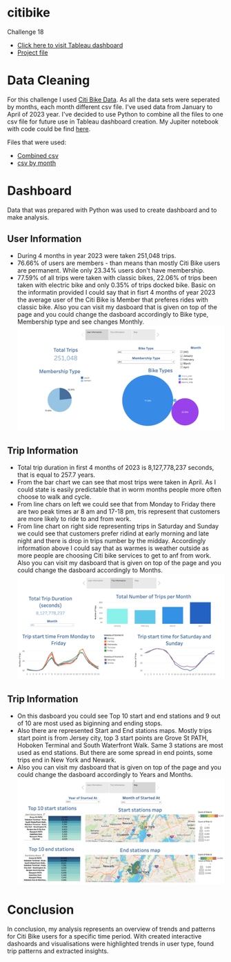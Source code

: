 # citibike
Challenge 18

 - [Click here to visit Tableau dashboard](https://public.tableau.com/app/profile/violetta.antonova/viz/CitiBike_16862592387140/CitiBike)
 - [Project file](CitiBike.twbx)

# Data Cleaning
For this challenge I used [Citi Bike Data](https://citibikenyc.com/system-data). As all the data sets were seperated by months, each month different csv file. I've used data from January to April of 2023 year.  I've decided to use Python to combine all the files to one csv file for future use in Tableau dashboard creation. My Jupiter notebook with code could be find [here](Resources/preparing_data.ipynb).

Files that were used:
  - [Combined csv](Resources/combined_df.csv)
  - [csv by month](Resources/Files)

# Dashboard
Data that was prepared with Python was used to create dashboard and to make analysis.

## User Information
 - During 4 months in year 2023 were taken 251,048 trips.
 - 76.66% of users are members - than means than mostly Citi Bike users are permanent. While only 23.34% users don't have membership.
 - 77.59% of all trips were taken with classic bikes, 22.06% of trips been taken with electric bike and only 0.35% of trips docked bike.
Basic on the informatin provided I could say that in fisrt 4 months of year 2023 the average user of the Citi Bike is Member that preferes rides with classic bike.
Also you can visit my dasboard that is given on top of the page and you could change the dasboard accordingly to Bike type, Membership type and see changes Monthly.
![plot](Images/user.png)

## Trip Information
  - Total trip duration in first 4 months of 2023 is 8,127,778,237 seconds, that is equal to 257.7 years.
  - From the bar chart we can see that most trips were taken in April. As I could state is easily predictable that in worm months people more often choose to walk and cycle.
  - From line chars on left we could see that from Monday to Friday there are two peak times ar 8 am and 17-18 pm, tris represent that customers are more likely to ride to and from work. 
  - From line chart on right side representing trips in Saturday and Sunday we could see that customers prefer ridind at early morning and late night and there is drop in trips number by the midday.
Accordingly information above I could say that as warmes is weather outside as more people are choosing Citi bike services to get to anf from work.
Also you can visit my dasboard that is given on top of the page and you could change the dasboard accordingly to Months.
![plot](Images/trip.png)

## Trip Information
  - On this dasboard you could see Top 10 start and end stations and 9 out of 10 are most used as biginning and ending stops.
  - Also there are represented Start and End stations maps. Mostly trips start point is from Jersey city, top 3 start points are Grove St PATH, Hoboken Terminal and South Waterfront Walk. Same 3 stations are most used as end stations. But there are some spread in end points, some trips end in New York and Newark.
  - Also you can visit my dasboard that is given on top of the page and you could change the dasboard accordingly to Years and Months.
![plot](Images/map.png)

# Conclusion
In conclusion, my analysis represents an overview of trends and patterns for Citi Bike users for a specific time period. With created interactive dashoards and visualisations were highlighted trends in user type, found trip patterns and extracted insights. 
